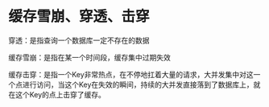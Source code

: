# 缓存雪崩、穿透、击穿

穿透：是指查询一个数据库一定不存在的数据

缓存雪崩：是指在某一个时间段，缓存集中过期失效

缓存击穿：是指一个Key非常热点，在不停地扛着大量的请求，大并发集中对这一个点进行访问，当这个Key在失效的瞬间，持续的大并发直接落到了数据库上，就在这个Key的点上击穿了缓存。